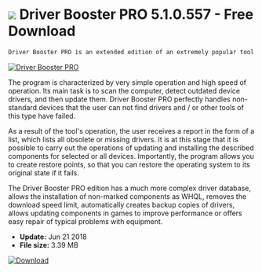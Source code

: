 # ![](https://cdn.softexe.net/static/icon/4/driver-booster-pro-10095.png) Driver Booster PRO 5.1.0.557 - Free Download

```sh
Driver Booster PRO is an extended edition of an extremely popular tool designed for comprehensive device driver support in Windows. Thanks to it, it is possible to update outdated drivers, install missing components or back up drivers.
```
[![Driver Booster PRO](https://gallery.dpcdn.pl/imgc/Tools/83201/g_-_420x350_1.5_-_xa9879b55-18f6-43e2-bac6-50d9acb3833d.png)](https://softexe.net/win/disks-files/hdd-utilities/driver-booster-pro:pRRae.html)

The program is characterized by very simple operation and high speed of operation. Its main task is to scan the computer, detect outdated device drivers, and then update them. Driver Booster PRO perfectly handles non-standard devices that the user can not find drivers and / or other tools of this type have failed.
 
 As a result of the tool's operation, the user receives a report in the form of a list, which lists all obsolete or missing drivers. It is at this stage that it is possible to carry out the operations of updating and installing the described components for selected or all devices. Importantly, the program allows you to create restore points, so that you can restore the operating system to its original state if it fails.
 
 The Driver Booster PRO edition has a much more complex driver database, allows the installation of non-marked components as WHQL, removes the download speed limit, automatically creates backup copies of drivers, allows updating components in games to improve performance or offers easy repair of typical problems with equipment.


- **Update:** Jun 21 2018
- **File size:** 3.39 MB

[![Download](https://cdn.softexe.net/static/img/download.png)](https://softexe.net/win/disks-files/hdd-utilities/driver-booster-pro:pRRae.html)

